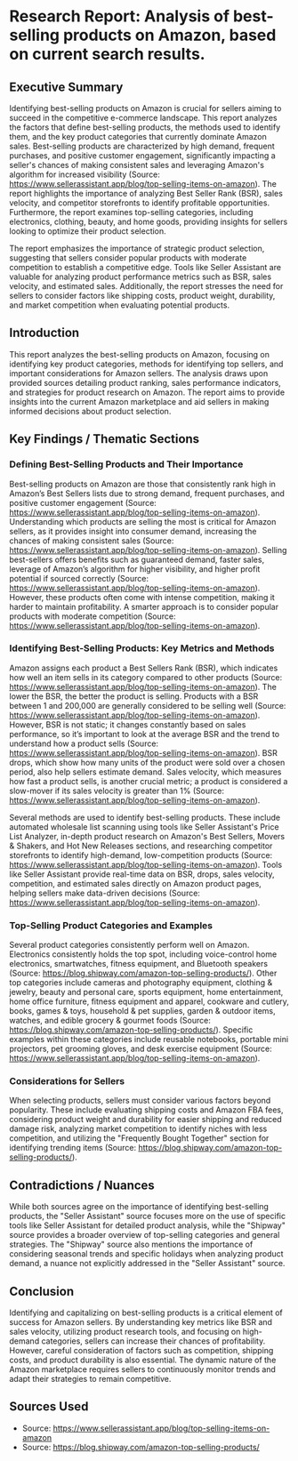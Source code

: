 # Research Report: Analysis of best-selling products on Amazon, based on current search results.

## Executive Summary

Identifying best-selling products on Amazon is crucial for sellers aiming to succeed in the competitive e-commerce landscape. This report analyzes the factors that define best-selling products, the methods used to identify them, and the key product categories that currently dominate Amazon sales. Best-selling products are characterized by high demand, frequent purchases, and positive customer engagement, significantly impacting a seller's chances of making consistent sales and leveraging Amazon's algorithm for increased visibility (Source: https://www.sellerassistant.app/blog/top-selling-items-on-amazon). The report highlights the importance of analyzing Best Seller Rank (BSR), sales velocity, and competitor storefronts to identify profitable opportunities. Furthermore, the report examines top-selling categories, including electronics, clothing, beauty, and home goods, providing insights for sellers looking to optimize their product selection.

The report emphasizes the importance of strategic product selection, suggesting that sellers consider popular products with moderate competition to establish a competitive edge. Tools like Seller Assistant are valuable for analyzing product performance metrics such as BSR, sales velocity, and estimated sales. Additionally, the report stresses the need for sellers to consider factors like shipping costs, product weight, durability, and market competition when evaluating potential products.

## Introduction

This report analyzes the best-selling products on Amazon, focusing on identifying key product categories, methods for identifying top sellers, and important considerations for Amazon sellers. The analysis draws upon provided sources detailing product ranking, sales performance indicators, and strategies for product research on Amazon. The report aims to provide insights into the current Amazon marketplace and aid sellers in making informed decisions about product selection.

## Key Findings / Thematic Sections

### Defining Best-Selling Products and Their Importance

Best-selling products on Amazon are those that consistently rank high in Amazon’s Best Sellers lists due to strong demand, frequent purchases, and positive customer engagement (Source: https://www.sellerassistant.app/blog/top-selling-items-on-amazon). Understanding which products are selling the most is critical for Amazon sellers, as it provides insight into consumer demand, increasing the chances of making consistent sales (Source: https://www.sellerassistant.app/blog/top-selling-items-on-amazon). Selling best-sellers offers benefits such as guaranteed demand, faster sales, leverage of Amazon’s algorithm for higher visibility, and higher profit potential if sourced correctly (Source: https://www.sellerassistant.app/blog/top-selling-items-on-amazon). However, these products often come with intense competition, making it harder to maintain profitability. A smarter approach is to consider popular products with moderate competition (Source: https://www.sellerassistant.app/blog/top-selling-items-on-amazon).

### Identifying Best-Selling Products: Key Metrics and Methods

Amazon assigns each product a Best Sellers Rank (BSR), which indicates how well an item sells in its category compared to other products (Source: https://www.sellerassistant.app/blog/top-selling-items-on-amazon). The lower the BSR, the better the product is selling. Products with a BSR between 1 and 200,000 are generally considered to be selling well (Source: https://www.sellerassistant.app/blog/top-selling-items-on-amazon). However, BSR is not static; it changes constantly based on sales performance, so it’s important to look at the average BSR and the trend to understand how a product sells (Source: https://www.sellerassistant.app/blog/top-selling-items-on-amazon). BSR drops, which show how many units of the product were sold over a chosen period, also help sellers estimate demand. Sales velocity, which measures how fast a product sells, is another crucial metric; a product is considered a slow-mover if its sales velocity is greater than 1% (Source: https://www.sellerassistant.app/blog/top-selling-items-on-amazon).

Several methods are used to identify best-selling products. These include automated wholesale list scanning using tools like Seller Assistant's Price List Analyzer, in-depth product research on Amazon's Best Sellers, Movers & Shakers, and Hot New Releases sections, and researching competitor storefronts to identify high-demand, low-competition products (Source: https://www.sellerassistant.app/blog/top-selling-items-on-amazon). Tools like Seller Assistant provide real-time data on BSR, drops, sales velocity, competition, and estimated sales directly on Amazon product pages, helping sellers make data-driven decisions (Source: https://www.sellerassistant.app/blog/top-selling-items-on-amazon).

### Top-Selling Product Categories and Examples

Several product categories consistently perform well on Amazon. Electronics consistently holds the top spot, including voice-control home electronics, smartwatches, fitness equipment, and Bluetooth speakers (Source: https://blog.shipway.com/amazon-top-selling-products/). Other top categories include cameras and photography equipment, clothing & jewelry, beauty and personal care, sports equipment, home entertainment, home office furniture, fitness equipment and apparel, cookware and cutlery, books, games & toys, household & pet supplies, garden & outdoor items, watches, and edible grocery & gourmet foods (Source: https://blog.shipway.com/amazon-top-selling-products/). Specific examples within these categories include reusable notebooks, portable mini projectors, pet grooming gloves, and desk exercise equipment (Source: https://www.sellerassistant.app/blog/top-selling-items-on-amazon).

### Considerations for Sellers

When selecting products, sellers must consider various factors beyond popularity. These include evaluating shipping costs and Amazon FBA fees, considering product weight and durability for easier shipping and reduced damage risk, analyzing market competition to identify niches with less competition, and utilizing the "Frequently Bought Together" section for identifying trending items (Source: https://blog.shipway.com/amazon-top-selling-products/).

## Contradictions / Nuances

While both sources agree on the importance of identifying best-selling products, the "Seller Assistant" source focuses more on the use of specific tools like Seller Assistant for detailed product analysis, while the "Shipway" source provides a broader overview of top-selling categories and general strategies. The "Shipway" source also mentions the importance of considering seasonal trends and specific holidays when analyzing product demand, a nuance not explicitly addressed in the "Seller Assistant" source.

## Conclusion

Identifying and capitalizing on best-selling products is a critical element of success for Amazon sellers. By understanding key metrics like BSR and sales velocity, utilizing product research tools, and focusing on high-demand categories, sellers can increase their chances of profitability. However, careful consideration of factors such as competition, shipping costs, and product durability is also essential. The dynamic nature of the Amazon marketplace requires sellers to continuously monitor trends and adapt their strategies to remain competitive.

## Sources Used

*   Source: https://www.sellerassistant.app/blog/top-selling-items-on-amazon
*   Source: https://blog.shipway.com/amazon-top-selling-products/